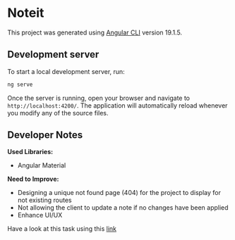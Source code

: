 # Noteit

This project was generated using [Angular CLI](https://github.com/angular/angular-cli) version 19.1.5.

## Development server

To start a local development server, run:

```bash
ng serve
```

Once the server is running, open your browser and navigate to `http://localhost:4200/`. The application will automatically reload whenever you modify any of the source files.

## Developer Notes

__Used Libraries:__
* Angular Material

__Need to Improve:__
* Designing a unique not found page (404) for the project to display for not existing routes
* Not allowing the client to update a note if no changes have been applied
* Enhance UI/UX

Have a look at this task using this [link](https://noteit-lake.vercel.app/)